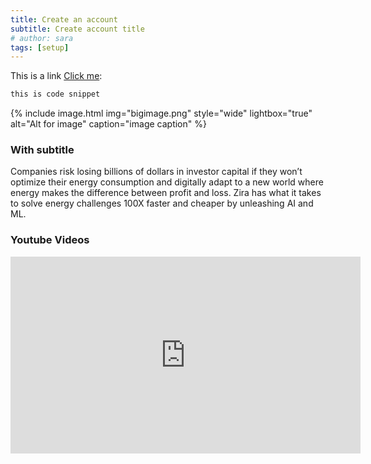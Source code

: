 ```yaml
---
title: Create an account
subtitle: Create account title
# author: sara
tags: [setup]
---
```


This is a link [Click me](http://my.zira.us/):

```bash
this is code snippet
```

{% include image.html img="bigimage.png" style="wide" lightbox="true" alt="Alt for image" caption="image caption" %}

### With subtitle

Companies risk losing billions of dollars in investor capital if they won’t optimize their energy consumption and digitally adapt to a new world where energy makes the difference between profit and loss.  Zira has what it takes to solve energy challenges 100X faster and cheaper by unleashing AI and ML.

### Youtube Videos

<iframe width="560" height="315" src="https://www.youtube.com/embed/kWSfeIj4lHc" title="YouTube video player" frameborder="0" allow="accelerometer; autoplay; clipboard-write; encrypted-media; gyroscope; picture-in-picture" allowfullscreen></iframe>


